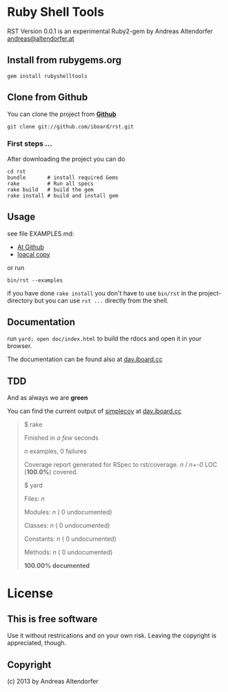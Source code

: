 Ruby Shell Tools
================

RST Version 0.0.1 is an experimental Ruby2-gem by Andreas Altendorfer <andreas@altendorfer.at>

Install from rubygems.org
-------------------------

    gem install rubyshelltools


Clone from Github
-----------------

You can clone the project from **[Github](https://github.com/iboard/rst)**

    git clone git://github.com/iboard/rst.git

### First steps ...

After downloading the project you can do

    cd rst
    bundle       # install required Gems
    rake         # Run all specs
    rake build   # build the gem
    rake install # build and install gem


Usage
-----

see file EXAMPLES.md:

 * [At Github](https://github.com/iboard/rst/blob/master/assets/docs/examples.md#examples)
 * [loacal copy](./file.examples.html)
 
or run

    bin/rst --examples

if you have done `rake install` you don't have to use `bin/rst` in 
the project-directory but you can use `rst ...` directly from the shell.

Documentation
-------------

run `yard; open doc/index.html` to build the rdocs and open
it in your browser.

The documentation can be found also at
[dav.iboard.cc](http://dav.iboard.cc/container/rst-doc)

TDD
---

And as always we are **green**

You can find the current output of [simplecov][] at [dav.iboard.cc](http://dav.iboard.cc/container/rst-coverage)


> $ rake
>
> Finished in _a few_ seconds
>
> _n_ examples, 0 failures
>
> Coverage report generated for RSpec to rst/coverage. _n_ / _n+-0_ LOC (**100.0%**) covered.
>
> $ yard
>
> Files:          _n_
>
> Modules:         _n_ (    0 undocumented)
>
> Classes:         _n_ (    0 undocumented)
>
> Constants:      _n_ (    0 undocumented)
>
> Methods:        _n_ (    0 undocumented)
>
> **100.00% documented**


License
=======

This is free software
---------------------

Use it without restrications and on your own risk.
Leaving the copyright is appreciated, though.


Copyright
---------

(c) 2013 by Andreas Altendorfer


[simplecov]: http://github.com/colszowka/simplecov 
